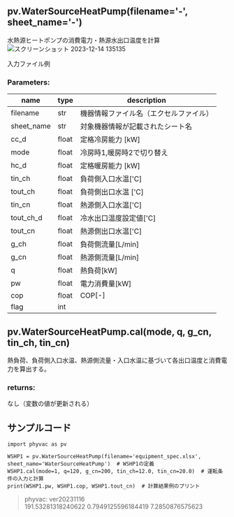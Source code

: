 ## pv.WaterSourceHeatPump(filename='-', sheet_name='-')
水熱源ヒートポンプの消費電力・熱源水出口温度を計算  ![スクリーンショット 2023-12-14 135135](https://github.com/ShoheiMiyata/phyvac/assets/140803199/fcff1c46-6bba-43ab-9f09-fdfd4cbe44e8)

 
  
入力ファイル例  
  
### Parameters:
|  name  |  type  | description |
| ---- | ---- | ---- |
|filename|str|機器情報ファイル名（エクセルファイル）|
|sheet_name|str|対象機器情報が記載されたシート名|
|cc_d|float|定格冷房能力 [kW]|
|mode|float|冷房時1,暖房時2で切り替え|
|hc_d|float|定格暖房能力 [kW]|
|tin_ch|float|負荷側入口水温['C]|
|tout_ch|float|負荷側出口水温 ['C]|
|tin_cn|float|熱源側入口水温['C]|
|tout_ch_d|float|冷水出口温度設定値['C]|
|tout_cn|float|熱源側出口水温['C]|
|g_ch|float|負荷側流量[L/min]|
|g_cn|float|熱源側流量[L/min]|
|q|float|熱負荷[kW]|
|pw|float|電力消費量[kW]|
|cop|float|COP[-]|
|flag|int||

  
## pv.WaterSourceHeatPump.cal(mode, q, g_cn, tin_ch, tin_cn)
熱負荷、負荷側入口水温、熱源側流量・入口水温に基づいて各出口温度と消費電力を算出する。

  
### returns:
なし（変数の値が更新される）
  
## サンプルコード  
```
import phyvac as pv

WSHP1 = pv.WaterSourceHeatPump(filename='equipment_spec.xlsx', sheet_name='WaterSourceHeatPump')  # WSHP1の定義
WSHP1.cal(mode=1, q=120, g_cn=200, tin_ch=12.0, tin_cn=20.0)  # 運転条件の入力と計算
print(WSHP1.pw, WSHP1.cop, WSHP1.tout_cn)  # 計算結果例のプリント
```
> phyvac: ver20231116  
> 191.53281318240622 0.7949125596184419 7.2850876575623
  
